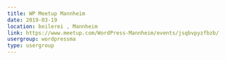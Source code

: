 ```yaml
---
title: WP Meetup Mannheim
date: 2019-03-19
location: beilerei , Mannheim
link: https://www.meetup.com/WordPress-Mannheim/events/jsqbvpyzfbzb/
usergroup: wordpressma
type: usergroup
---
```

